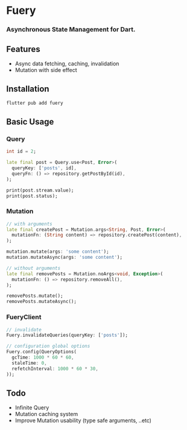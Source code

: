 <!--
This README describes the package. If you publish this package to pub.dev,
this README's contents appear on the landing page for your package.

For information about how to write a good package README, see the guide for
[writing package pages](https://dart.dev/guides/libraries/writing-package-pages).

For general information about developing packages, see the Dart guide for
[creating packages](https://dart.dev/guides/libraries/create-library-packages)
and the Flutter guide for
[developing packages and plugins](https://flutter.dev/developing-packages).
-->


# Fuery
### Asynchronous State Management for Dart.

## Features
* Async data fetching, caching, invalidation
* Mutation with side effect

## Installation
```bash
flutter pub add fuery
```

## Basic Usage
### Query
```dart
int id = 2;

late final post = Query.use<Post, Error>(
  queryKey: ['posts', id],
  queryFn: () => repository.getPostById(id),
);

print(post.stream.value);
print(post.status);
```

### Mutation
```dart
// with arguments
late final createPost = Mutation.args<String, Post, Error>(
  mutationFn: (String content) => repository.createPost(content),
);

mutation.mutate(args: 'some content');
mutation.mutateAsync(args: 'some content');

// without arguments
late final removePosts = Mutation.noArgs<void, Exception>(
  mutationFn: () => repository.removeAll(),
);

removePosts.mutate();
removePosts.mutateAsync();
```
### FueryClient
```dart
// invalidate
Fuery.invalidateQueries(queryKey: ['posts']);

// configuration global options
Fuery.config(QueryOptions(
  gcTime: 1000 * 60 * 60,
  staleTime: 0,
  refetchInterval: 1000 * 60 * 30,
));
```


## Todo
* Infinite Query
* Mutation caching system
* Improve Mutation usability (type safe arguments, ..etc)
